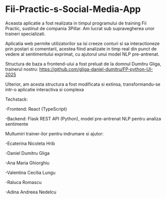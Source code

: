 # Fii-Practic-s-Social-Media-App

Aceasta aplicatie a fost realizata in timpul programului de training Fii Practic, sustinut de compania 3Pillar. Am lucrat sub supravegherea unor traineri specializati.

Aplicatia web permite utilizatorilor sa isi creeze conturi si sa interactioneze prin postari si comentarii, acestea fiind analizate in timp real din punct de vedere al sentimentului exprimat, cu ajutorul unui model NLP pre-antrenat.

Structura de baza a frontend-ului a fost preluat de la domnul Dumitru Gliga, trainerul nostru: https://github.com/gliga-daniel-dumitru/FP-python-UI-2025

Ulterior, am acesta structura a fost modificata si extinsa, transformandu-se intr-o aplicatie interactiva si complexa

Techstack:

-Frontend: React (TypeScript)

-Backend: Flask REST API (Python), model pre-antrenat NLP pentru analiza sentimente

Multumiri trainer-ilor pentru indrumare si ajutor:

-Ecaterina Nicoleta Hrib

-Daniel Dumitru Gliga

-Ana Maria Ghiorghiu

-Valentina Cecilia Lungu

-Raluca Romascu

-Adina Andreea Nedelcu
